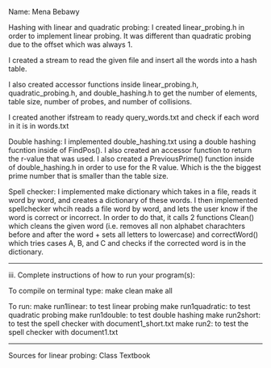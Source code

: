 Name: Mena Bebawy

Hashing with linear and quadratic probing:
I created linear_probing.h in order to implement linear probing.
It was different than quadratic probing due to the offset which was always 1.

I created a stream to read the given file and insert all the words into a hash table.

I also created accessor functions inside linear_probing.h, quadratic_probing.h, and double_hashing.h to
get the number of elements, table size, number of probes, and number of collisions.

I created another ifstream to ready query_words.txt and check if each word in it is in words.txt

Double hashing:
I implemented double_hashing.txt using a double hashing fucntion inside of FindPos().
I also created an accessor function to return the r-value that was used.
I also created a PreviousPrime() function inside of double_hashing.h in order to use for the R value.
Which is the the biggest prime number that is smaller than the table size.

Spell checker:
I implemented make dictionary which takes in a file, reads it word by word, and creates a dictionary of these words.
I then implemented spellchecker whcih reads a file word by word, and lets the user know if the word is correct or incorrect.
In order to do that, it calls 2 functions Clean() which cleans the given word (i.e. removes all non alphabet charachters
before and after the word + sets all letters to lowercase) and correctWord() which tries cases A, B, and C and checks if
the corrected word is in the dictionary.

---

iii. Complete instructions of how to run your program(s):

To compile on terminal type:
make clean 
make all 

To run:
make run1linear: to test linear probing 
make run1quadratic: to test quadratic probing 
make run1double: to test double hashing 
make run2short: to test the spell checker with document1_short.txt 
make run2: to test the spell checker with document1.txt 

---

Sources for linear probing:
Class Textbook

